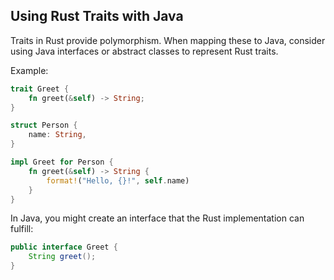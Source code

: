 ## Using Rust Traits with Java

Traits in Rust provide polymorphism. When mapping these to Java, consider using Java interfaces or abstract classes to represent Rust traits.

Example:
```rust
trait Greet {
    fn greet(&self) -> String;
}

struct Person {
    name: String,
}

impl Greet for Person {
    fn greet(&self) -> String {
        format!("Hello, {}!", self.name)
    }
}
```

In Java, you might create an interface that the Rust implementation can fulfill:
```java
public interface Greet {
    String greet();
}
```